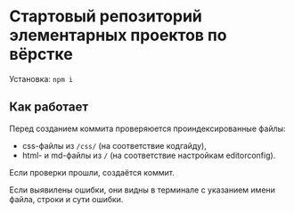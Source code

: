# Стартовый репозиторий элементарных проектов по вёрстке

Установка: `npm i`



## Как работает

Перед созданием коммита проверяюется проиндексированные файлы:

- css-файлы из `/css/` (на соответствие кодгайду), 
- html- и md-файлы из `/` (на соответствие настройкам editorconfig).

Если проверки прошли, создаётся коммит.

Если выявилены ошибки, они видны в терминале с указанием имени файла, строки и сути ошибки.
